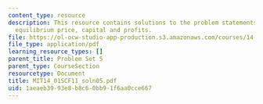 ```yaml
---
content_type: resource
description: This resource contains solutions to the problem statements related to
  equilibrium price, capital and profits.
file: https://ol-ocw-studio-app-production.s3.amazonaws.com/courses/14-01sc-principles-of-microeconomics-fall-2011/1aeaeb3993e8b8c60bb91f6aa0cce667_MIT14_01SCF11_soln05.pdf
file_type: application/pdf
learning_resource_types: []
parent_title: Problem Set 5
parent_type: CourseSection
resourcetype: Document
title: MIT14_01SCF11_soln05.pdf
uid: 1aeaeb39-93e8-b8c6-0bb9-1f6aa0cce667
---
```


